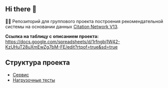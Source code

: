## Hi there 👋
🙋‍♀️ Репозиторий для группового проекта построения рекомендательной системы на основании данных [Citation Network V13](https://www.aminer.org/citation).

**Ссылка на таблицу с описанием проекта:** https://docs.google.com/spreadsheets/d/1rfngbj1W42-KzUHuT28uXmEwZg7bM-FE/edit?rtpof=true&sd=true

## Структура проекта

- [Сервис](https://github.com/MADE-TEAM-PROJECT-1/citation_network_service)
- [Нагрузочные тесты](https://github.com/MADE-TEAM-PROJECT-1/service_load_tests)
